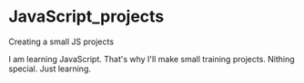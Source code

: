 # JavaScript_projects
Creating a small JS projects

I am learning JavaScript. That's why I'll make small training projects. Nithing special. Just learning.
